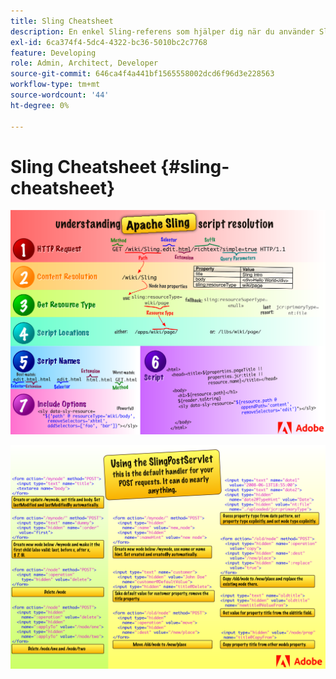 ```yaml
---
title: Sling Cheatsheet
description: En enkel Sling-referens som hjälper dig när du använder SlingPostServlet, standardhanteraren för dina POSTER.
exl-id: 6ca374f4-5dc4-4322-bc36-5010bc2c7768
feature: Developing
role: Admin, Architect, Developer
source-git-commit: 646ca4f4a441bf1565558002dcd6f96d3e228563
workflow-type: tm+mt
source-wordcount: '44'
ht-degree: 0%

---
```


# Sling Cheatsheet {#sling-cheatsheet}

![Om Apache Sling-skriptupplösningen.](assets/sling-cheatsheet-01.png)

![Med SlingPostServlet - det här är standardhanteraren för dina POSTER. Det kan göra nästan vad som helst.](assets/sling-cheatsheet-02.png)
